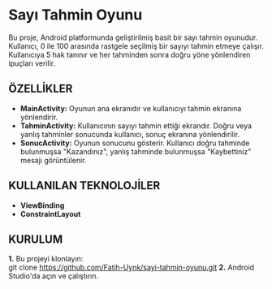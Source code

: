 # Sayı Tahmin Oyunu

Bu proje, Android platformunda geliştirilmiş basit bir sayı tahmin oyunudur. Kullanıcı, 0 ile 100 arasında rastgele seçilmiş bir sayıyı tahmin etmeye çalışır. Kullanıcıya 5 hak tanınır ve her tahminden sonra doğru yöne yönlendiren ipuçları verilir.

## ÖZELLİKLER
- **MainActivity:** Oyunun ana ekranıdır ve kullanıcıyı tahmin ekranına yönlendirir. 
- **TahminActivity:** Kullanıcının sayıyı tahmin ettiği ekrandır. Doğru veya yanlış tahminler sonucunda kullanıcı, sonuç ekranına yönlendirilir. 
- **SonucActivity:** Oyunun sonucunu gösterir. Kullanıcı doğru tahminde bulunmuşsa "Kazandınız", yanlış tahminde bulunmuşsa "Kaybettiniz" mesajı görüntülenir. 

## KULLANILAN TEKNOLOJİLER
- **ViewBinding** 
- **ConstraintLayout** 

## KURULUM
**1.** Bu projeyi klonlayın:  
   git clone https://github.com/Fatih-Uynk/sayi-tahmin-oyunu.git 
**2.** Android Studio'da açın ve çalıştırın.
